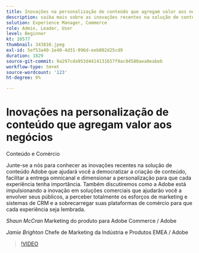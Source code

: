 ```yaml
---
title: Inovações na personalização de conteúdo que agregam valor aos negócios
description: saiba mais sobre as inovações recentes na solução de conteúdo Adobe e como o Adobe está impulsionando a inovação em soluções comerciais
solution: Experience Manager, Commerce
role: Admin, Leader, User
level: Beginner
kt: 10577
thumbnail: 343810.jpeg
exl-id: 5ef53a40-1e40-4d31-996d-eeb002d25cd9
duration: 1829
source-git-commit: 9a297cda953d4414131657f9ac84580aea0eabeb
workflow-type: tm+mt
source-wordcount: '123'
ht-degree: 0%

---
```


# Inovações na personalização de conteúdo que agregam valor aos negócios

Conteúdo e Comércio

Junte-se a nós para conhecer as inovações recentes na solução de conteúdo Adobe que ajudará você a democratizar a criação de conteúdo, facilitar a entrega omnicanal e dimensionar a personalização para que cada experiência tenha importância.  Também discutiremos como a Adobe está impulsionando a inovação em soluções comerciais que ajudarão você a envolver seus públicos, a perceber totalmente os esforços de marketing e sistemas de CRM e a sobrecarregar suas plataformas de comércio para que cada experiência seja lembrada.

*Shaun McCran* Marketing do produto para Adobe Commerce / Adobe

*Jamie Brighton* Chefe de Marketing da Indústria e Produtos EMEA / Adobe

>[!VIDEO](https://video.tv.adobe.com/v/343810/?quality=12&learn=on)
